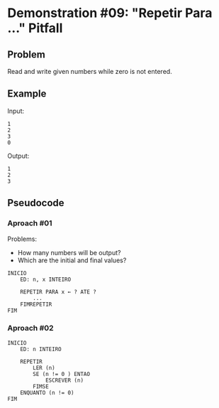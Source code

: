 # Demonstration #09: "Repetir Para ..." Pitfall

## Problem

Read and write given numbers while zero is not entered.

## Example

Input:

    1
    2
    3
    0


Output:

    1
    2
    3


## Pseudocode

### Aproach #01

Problems:

* How many numbers will be output?
* Which are the initial and final values? 

```pseudocode
INICIO
    ED: n, x INTEIRO
    
    REPETIR PARA x ← ? ATE ?
        ...
    FIMREPETIR
FIM
```

### Aproach #02

```pseudocode
INICIO
    ED: n INTEIRO 
    
    REPETIR
        LER (n)
        SE (n != 0 ) ENTAO
            ESCREVER (n) 
        FIMSE
    ENQUANTO (n != 0) 
FIM
```